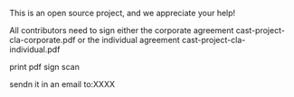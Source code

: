 This is an open source project, and we appreciate your help!

All contributors need to sign either the corporate agreement cast-project-cla-corporate.pdf or the
individual agreement cast-project-cla-individual.pdf 

print
pdf 
sign
scan

sendn it in an email to:XXXX
